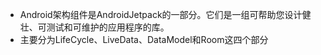 * Android架构组件是AndroidJetpack的一部分。它们是一组可帮助您设计健壮、可测试和可维护的应用程序的库。
* 主要分为LifeCycle、LiveData、DataModel和Room这四个部分
